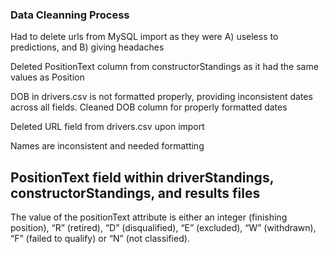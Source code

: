 ### Data Cleanning Process
Had to delete urls from MySQL import as they were A) useless to predictions, and B) giving headaches

Deleted PositionText column from constructorStandings as it had the same values as Position

DOB in drivers.csv is not formatted properly, providing inconsistent dates across all fields. Cleaned DOB column for properly formatted dates

Deleted URL field from drivers.csv upon import

Names are inconsistent and needed formatting


## PositionText field within driverStandings, constructorStandings, and results files
The value of the positionText attribute is either an integer (finishing position), “R” (retired), “D” (disqualified), “E” (excluded), “W” (withdrawn), “F” (failed to qualify) or “N” (not classified).
